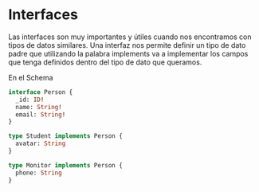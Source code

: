 # Interfaces

Las interfaces son muy importantes y útiles cuando nos encontramos con tipos de datos similares. Una interfaz nos permite definir un tipo de dato padre que utilizando la palabra implements va a implementar los campos que tenga definidos dentro del tipo de dato que queramos.

En el Schema

```graphql
interface Person {
  _id: ID!
  name: String!
  email: String!
}

type Student implements Person {  
  avatar: String
}

type Monitor implements Person {
  phone: String
}
```
